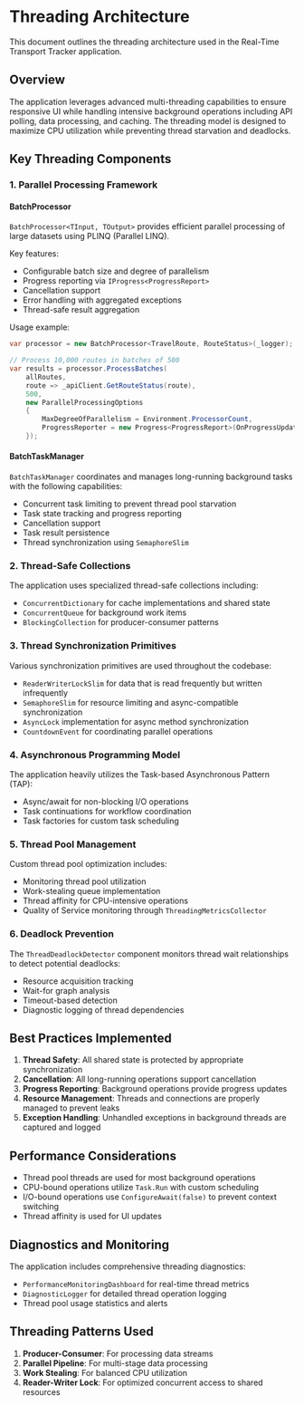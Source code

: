 # Threading Architecture

This document outlines the threading architecture used in the Real-Time Transport Tracker application.

## Overview

The application leverages advanced multi-threading capabilities to ensure responsive UI while handling intensive background operations including API polling, data processing, and caching. The threading model is designed to maximize CPU utilization while preventing thread starvation and deadlocks.

## Key Threading Components

### 1. Parallel Processing Framework

#### BatchProcessor

`BatchProcessor<TInput, TOutput>` provides efficient parallel processing of large datasets using PLINQ (Parallel LINQ).

Key features:
- Configurable batch size and degree of parallelism
- Progress reporting via `IProgress<ProgressReport>`
- Cancellation support
- Error handling with aggregated exceptions
- Thread-safe result aggregation

Usage example:
```csharp
var processor = new BatchProcessor<TravelRoute, RouteStatus>(_logger);

// Process 10,000 routes in batches of 500
var results = processor.ProcessBatches(
    allRoutes, 
    route => _apiClient.GetRouteStatus(route),
    500,
    new ParallelProcessingOptions 
    { 
        MaxDegreeOfParallelism = Environment.ProcessorCount,
        ProgressReporter = new Progress<ProgressReport>(OnProgressUpdated)
    });
```

#### BatchTaskManager

`BatchTaskManager` coordinates and manages long-running background tasks with the following capabilities:
- Concurrent task limiting to prevent thread pool starvation
- Task state tracking and progress reporting
- Cancellation support
- Task result persistence
- Thread synchronization using `SemaphoreSlim`

### 2. Thread-Safe Collections

The application uses specialized thread-safe collections including:
- `ConcurrentDictionary` for cache implementations and shared state
- `ConcurrentQueue` for background work items
- `BlockingCollection` for producer-consumer patterns

### 3. Thread Synchronization Primitives

Various synchronization primitives are used throughout the codebase:
- `ReaderWriterLockSlim` for data that is read frequently but written infrequently
- `SemaphoreSlim` for resource limiting and async-compatible synchronization
- `AsyncLock` implementation for async method synchronization
- `CountdownEvent` for coordinating parallel operations

### 4. Asynchronous Programming Model

The application heavily utilizes the Task-based Asynchronous Pattern (TAP):
- Async/await for non-blocking I/O operations
- Task continuations for workflow coordination
- Task factories for custom task scheduling

### 5. Thread Pool Management

Custom thread pool optimization includes:
- Monitoring thread pool utilization
- Work-stealing queue implementation
- Thread affinity for CPU-intensive operations
- Quality of Service monitoring through `ThreadingMetricsCollector`

### 6. Deadlock Prevention

The `ThreadDeadlockDetector` component monitors thread wait relationships to detect potential deadlocks:
- Resource acquisition tracking
- Wait-for graph analysis
- Timeout-based detection
- Diagnostic logging of thread dependencies

## Best Practices Implemented

1. **Thread Safety**: All shared state is protected by appropriate synchronization
2. **Cancellation**: All long-running operations support cancellation
3. **Progress Reporting**: Background operations provide progress updates
4. **Resource Management**: Threads and connections are properly managed to prevent leaks
5. **Exception Handling**: Unhandled exceptions in background threads are captured and logged

## Performance Considerations

- Thread pool threads are used for most background operations
- CPU-bound operations utilize `Task.Run` with custom scheduling
- I/O-bound operations use `ConfigureAwait(false)` to prevent context switching
- Thread affinity is used for UI updates

## Diagnostics and Monitoring

The application includes comprehensive threading diagnostics:
- `PerformanceMonitoringDashboard` for real-time thread metrics
- `DiagnosticLogger` for detailed thread operation logging
- Thread pool usage statistics and alerts

## Threading Patterns Used

1. **Producer-Consumer**: For processing data streams
2. **Parallel Pipeline**: For multi-stage data processing
3. **Work Stealing**: For balanced CPU utilization
4. **Reader-Writer Lock**: For optimized concurrent access to shared resources
